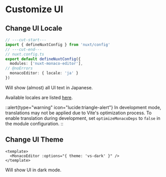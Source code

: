 # Customize UI
## Change UI Locale
```ts twoslash
// ---cut-start---
import { defineNuxtConfig } from 'nuxt/config'
// ---cut-end---
// nuxt.config.ts
export default defineNuxtConfig({
  modules: ['nuxt-monaco-editor'],
// @noErrors
  monacoEditor: { locale: 'ja' }
})
```
Will show (almost) all UI text in Japanese.

Available locales are listed [here](configuration#locale).

::alert{type="warning" icon="lucide:triangle-alert"}
In development mode, translations may not be applied due to Vite's optimization process.
To enable translation during development, set `optimizeMonacoDeps` to `false` in the module configuration.
::

## Change UI Theme
```vue
<template>
  <MonacoEditor :options="{ theme: 'vs-dark' }" />
</template>
```
Will show UI in dark mode.
